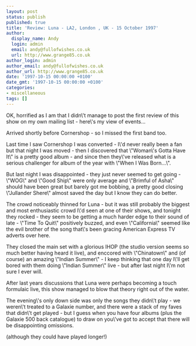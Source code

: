 ```yaml
---
layout: post
status: publish
published: true
title: 'Review: Luna - LA2, London , UK - 15 October 1997'
author:
  display_name: Andy
  login: admin
  email: andy@fullofwishes.co.uk
  url: http://www.grange85.co.uk
author_login: admin
author_email: andy@fullofwishes.co.uk
author_url: http://www.grange85.co.uk
date: '1997-10-15 00:00:00 +0100'
date_gmt: '1997-10-15 00:00:00 +0100'
categories:
- miscellaneous
tags: []
---
```

<p>OK, horrified as I am that I didn\'t manage to post the first review of this show on my own mailing list - here\'s my view of events... </p>
<p>Arrived shortly before Cornershop - so I missed the first band too. </p>
<p>Last time I saw Cornershop I was converted - I\'d never really been a fan but that night I was moved - then I discovered that \"Woman\'s Gotta Have It\" is a pretty good album - and since then they\'ve released what is a serious challenger for album of the year with \"When I Was Born...\". </p>
<p>But last night I was disappointed - they just never seemed to get going - \"WOG\" and \"Good Ship\" were only average and \"Brimful of Asha\" should have been great but barely got me bobbing, a pretty good closing \"Jullander Shere\" almost saved the day but I know they can do better. </p>
<p>The crowd noticeably thinned for Luna - but it was still probably the biggest and most enthusiastic crowd I\'d seen at one of their shows, and tonight they rocked - they seem to be getting a much harder edge to their sound of late - \"Time To Quit\" positively buzzed, and even \"California\" seemed like the evil brother of the song that\'s been gracing American Express TV adverts over here. </p>
<p>They closed the main set with a glorious IHOP (the studio version seems so much better having heard it live), and enccored with \"Chinatown\" and (of course) an amazing \"Indian Summer\" - I keep thinking that one day I\'ll get bored with them doing \"Indian Summer\" live - but after last night I\'m not sure I ever will. </p>
<p>After last years discussions that Luna were perhaps becoming a touch formulaic live, this show managed to blow that theory right out of the water. </p>
<p>The evening\'s only down side was only the songs they didn\'t play - we weren\'t treated to a Galaxie number, and there were a stack of my faves that didn\'t get played - but I guess when you have four albums (plus the Galaxie 500 back catalogue) to draw on you\'ve got to accept that there will be disappointing omissions. </p>
<p>(although they could have played longer!) </p>
